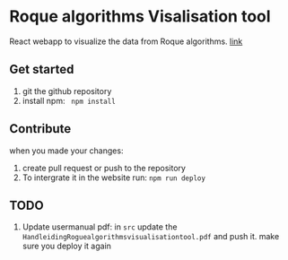 # Roque algorithms Visalisation tool
React webapp to visualize the data from Roque algorithms.
[link](https://uashogeschoolutrecht.github.io/RogueAlgorithmsVisialisation/)

## Get started
1. git the github repository
2. install npm: ` npm install`

## Contribute
when you made your changes:
1. create pull request or push to the repository
2. To intergrate it in the website run: `npm run deploy`

## TODO
1. Update usermanual pdf:
    in `src` update the `HandleidingRoguealgorithmsvisualisationtool.pdf` and push it. 
    make sure you deploy it again
